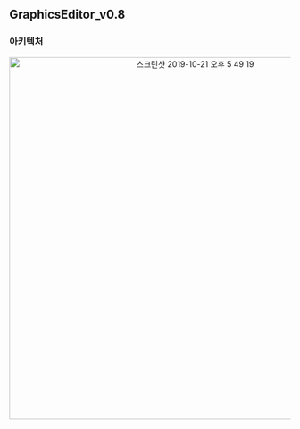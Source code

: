 

## GraphicsEditor_v0.8

### 아키텍처
<div style="text-align:center">
<img width="650" sytle="border : 1px solid black" alt="스크린샷 2019-10-21 오후 5 49 19" src="https://user-images.githubusercontent.com/55579896/67191464-9a8a3d00-f42c-11e9-94aa-8abbabea8a5a.png">
<div>
